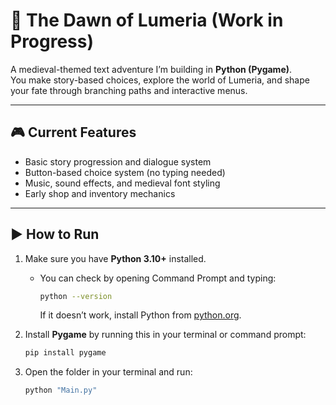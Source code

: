 # 🏰 The Dawn of Lumeria (Work in Progress)

A medieval-themed text adventure I’m building in **Python (Pygame)**.  
You make story-based choices, explore the world of Lumeria, and shape your fate through branching paths and interactive menus.

---

## 🎮 Current Features
- Basic story progression and dialogue system  
- Button-based choice system (no typing needed)  
- Music, sound effects, and medieval font styling  
- Early shop and inventory mechanics  

---

## ▶️ How to Run

1. Make sure you have **Python 3.10+** installed.  
   - You can check by opening Command Prompt and typing:  
     ```bash
     python --version
     ```
     If it doesn’t work, install Python from [python.org](https://www.python.org/downloads/).

2. Install **Pygame** by running this in your terminal or command prompt:  
   ```bash
   pip install pygame
   
3. Open the folder in your terminal and run:
   ```bash
   python "Main.py"
